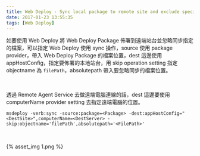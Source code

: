 ```yaml
---
title: Web Deploy - Sync local package to remote site and exclude specified file
date: 2017-01-23 13:55:35
tags: [Web Deploy]
---
```


如要使用 Web Deploy 將 Web Deploy Package 佈署到遠端站台並忽略同步指定的檔案，可以指定 Web Deploy 使用 sync 操作，source 使用 package provider，帶入 Web Deploy Package 的檔案位置，dest 這邊使用 appHostConfig，指定要佈署的本地站台，用 skip operation setting 指定 objectname 為 `filePath`，absolutepath 帶入要忽略同步的檔案位置。  

<!-- More -->

<br/>

透過 Remote Agent Service 去做遠端電腦連線的話，dest 這邊要使用 computerName provider setting 去指定遠端電腦的位置。  

    msdeploy -verb:sync -source:package=<Package> -dest:appHostConfig="<DestSite>",computerName=<DestServer> -skip:objectname='filePath',absolutepath='<FilePath>'

<br/>


{% asset_img 1.png %}

<br/>